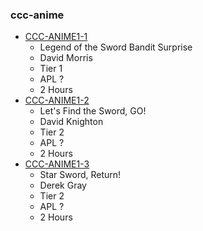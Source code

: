 ### ccc-anime
* [CCC-ANIME1-1](http://www.dmsguild.com/product/236786/CCC--Anime--11-Legend-of-the-Sword-Bandit-Surprise?affiliate_id=757342)
    * Legend of the Sword Bandit Surprise
    * David Morris
    * Tier 1
    * APL ?
    * 2 Hours
* [CCC-ANIME1-2](http://www.dmsguild.com/product/236787/CCC--Anime--12-Lets-Find-the-Sword-GO?affiliate_id=757342)
    * Let's Find the Sword, GO!
    * David Knighton
    * Tier 2
    * APL ?
    * 2 Hours
* [CCC-ANIME1-3](http://www.dmsguild.com/product/236788/CCC--Anime--13-Star-Sword-Return?affiliate_id=757342)
    * Star Sword, Return!
    * Derek Gray
    * Tier 2
    * APL ?
    * 2 Hours
